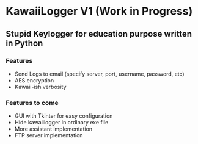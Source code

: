 # KawaiiLogger V1 (Work in Progress)

## Stupid Keylogger for education purpose written in Python

### Features
- Send Logs to email (specify server, port, username, password, etc)
- AES encryption
- Kawaii-ish verbosity


### Features to come
- GUI with Tkinter for easy configuration
- Hide kawaiilogger in ordinary exe file
- More assistant implementation
- FTP server implementation
